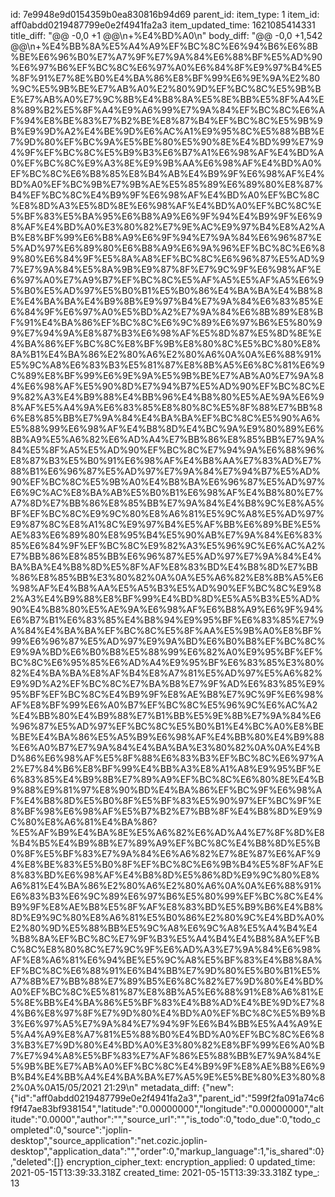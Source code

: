 id: 7e9948e9d0154359b0ea830816b94d69
parent_id: 
item_type: 1
item_id: aff0abdd0219487799e0e2f4941fa2a3
item_updated_time: 1621085414331
title_diff: "@@ -0,0 +1 @@\\n+%E4%BD%A0\\n"
body_diff: "@@ -0,0 +1,542 @@\\n+%E4%BB%8A%E5%A4%A9%EF%BC%8C%E6%94%B6%E6%8B%BE%E6%96%B0%E7%A7%9F%E7%9A%84%E6%88%BF%E5%AD%90%E6%97%B6%EF%BC%8C%E6%97%A0%E6%84%8F%E9%97%B4%E5%8F%91%E7%8E%B0%E4%BA%86%E8%BF%99%E6%9E%9A%E2%80%9C%E5%9B%BE%E7%AB%A0%E2%80%9D%EF%BC%8C%E5%9B%BE%E7%AB%A0%E7%9C%8B%E4%B8%8A%E5%8E%BB%E5%8F%A4%E8%89%B2%E5%8F%A4%E9%A6%99%E7%9A%84%EF%BC%8C%E6%AF%94%E8%BE%83%E7%B2%BE%E8%87%B4%EF%BC%8C%E5%9B%9B%E9%9D%A2%E4%BE%9D%E6%AC%A1%E9%95%8C%E5%88%BB%E7%9D%80%EF%BC%9A%E5%BE%80%E5%90%8E%E4%BD%99%E7%94%9F%EF%BC%8C%E5%B9%B3%E6%B7%A1%E6%98%AF%E4%BD%A0%EF%BC%8C%E9%A3%8E%E9%9B%AA%E6%98%AF%E4%BD%A0%EF%BC%8C%E6%B8%85%E8%B4%AB%E4%B9%9F%E6%98%AF%E4%BD%A0%EF%BC%9B%E7%9B%AE%E5%85%89%E6%89%80%E8%87%B4%EF%BC%8C%E4%B9%9F%E6%98%AF%E4%BD%A0%EF%BC%8C%E8%8D%A3%E5%8D%8E%E6%98%AF%E4%BD%A0%EF%BC%8C%E5%BF%83%E5%BA%95%E6%B8%A9%E6%9F%94%E4%B9%9F%E6%98%AF%E4%BD%A0%E3%80%82%E7%9E%AC%E9%97%B4%E8%A2%AB%E8%BF%99%E6%B8%A9%E6%9F%94%E7%9A%84%E6%96%87%E5%AD%97%E6%89%80%E6%B8%A9%E6%9A%96%EF%BC%8C%E6%89%80%E6%84%9F%E5%8A%A8%EF%BC%8C%E6%96%87%E5%AD%97%E7%9A%84%E5%8A%9B%E9%87%8F%E7%9C%9F%E6%98%AF%E6%97%A0%E7%A9%B7%EF%BC%8C%E5%AF%A5%E5%AF%A5%E6%95%B0%E5%AD%97%E5%B0%B1%E5%B0%86%E4%BA%BA%E4%B8%8E%E4%BA%BA%E4%B9%8B%E9%97%B4%E7%9A%84%E6%83%85%E6%84%9F%E6%97%A0%E5%BD%A2%E7%9A%84%E6%8B%89%E8%BF%91%E4%BA%86%EF%BC%8C%E6%9C%89%E6%97%B6%E5%80%99%E7%94%9A%E8%87%B3%E6%98%AF%E5%8D%87%E5%8D%8E%E4%BA%86%EF%BC%8C%E8%BF%9B%E8%80%8C%E5%BC%80%E8%8A%B1%E4%BA%86%E2%80%A6%E2%80%A6%0A%0A%E6%88%91%E5%9C%A8%E6%83%B3%E5%81%87%E8%8B%A5%E6%8C%81%E6%9C%89%E8%BF%99%E6%9E%9A%E5%9B%BE%E7%AB%A0%E7%9A%84%E6%98%AF%E5%90%8D%E7%94%B7%E5%AD%90%EF%BC%8C%E9%82%A3%E4%B9%88%E4%BB%96%E4%B8%80%E5%AE%9A%E6%98%AF%E5%A4%9A%E6%83%85%E8%80%8C%E5%8F%88%E7%BB%86%E8%85%BB%E7%9A%84%E4%BA%BA%EF%BC%8C%E5%90%A6%E5%88%99%E6%98%AF%E4%B8%8D%E4%BC%9A%E9%80%89%E6%8B%A9%E5%A6%82%E6%AD%A4%E7%BB%86%E8%85%BB%E7%9A%84%E5%8F%A5%E5%AD%90%EF%BC%8C%E7%94%9A%E6%88%96%E8%87%B3%E5%B0%91%E6%98%AF%E4%B8%AA%E7%83%AD%E7%88%B1%E6%96%87%E5%AD%97%E7%9A%84%E7%94%B7%E5%AD%90%EF%BC%8C%E5%9B%A0%E4%B8%BA%E6%96%87%E5%AD%97%E6%9C%AC%E8%BA%AB%E5%B0%B1%E6%98%AF%E4%B8%80%E7%A7%8D%E7%BB%86%E8%85%BB%E7%9A%84%E4%B8%9C%E8%A5%BF%EF%BC%8C%E9%9C%80%E8%A6%81%E5%9C%A8%E5%AD%97%E9%87%8C%E8%A1%8C%E9%97%B4%E5%AF%BB%E6%89%BE%E5%AE%83%E6%89%80%E8%95%B4%E5%90%AB%E7%9A%84%E6%83%85%E6%84%9F%EF%BC%8C%E9%82%A3%E5%96%9C%E6%AC%A2%E7%BB%86%E8%85%BB%E6%96%87%E5%AD%97%E7%9A%84%E4%BA%BA%E4%B8%8D%E5%8F%AF%E8%83%BD%E4%B8%8D%E7%BB%86%E8%85%BB%E3%80%82%0A%0A%E5%A6%82%E8%8B%A5%E6%98%AF%E4%B8%AA%E5%A5%B3%E5%AD%90%EF%BC%8C%E9%82%A3%E4%B9%88%E8%BF%99%E4%BD%8D%E5%A5%B3%E5%AD%90%E4%B8%80%E5%AE%9A%E6%98%AF%E6%B8%A9%E6%9F%94%E6%B7%B1%E6%83%85%E4%B8%94%E9%95%BF%E6%83%85%E7%9A%84%E4%BA%BA%EF%BC%8C%E5%8F%AA%E5%9B%A0%E8%BF%99%E6%96%87%E5%AD%97%E9%9A%BD%E6%B0%B8%EF%BC%8C%E9%9A%BD%E6%B0%B8%E5%88%99%E6%82%A0%E9%95%BF%EF%BC%8C%E6%95%85%E6%AD%A4%E9%95%BF%E6%83%85%E3%80%82%E4%BA%BA%E8%AF%B4%E8%A7%81%E5%AD%97%E5%A6%82%E9%9D%A2%EF%BC%8C%E7%BA%B8%E7%9F%AD%E6%83%85%E9%95%BF%EF%BC%8C%E4%B9%9F%E8%AE%B8%E7%9C%9F%E6%98%AF%E8%BF%99%E6%A0%B7%EF%BC%8C%E5%96%9C%E6%AC%A2%E4%BB%80%E4%B9%88%E7%B1%BB%E5%9E%8B%E7%9A%84%E6%96%87%E5%AD%97%EF%BC%8C%E5%B0%B1%E4%BC%A0%E8%BE%BE%E4%BA%86%E5%A5%B9%E6%98%AF%E4%BB%80%E4%B9%88%E6%A0%B7%E7%9A%84%E4%BA%BA%E3%80%82%0A%0A%E4%BD%86%E6%98%AF%E5%8F%88%E6%83%B3%EF%BC%8C%E6%97%A2%E7%84%B6%E8%BF%99%E4%BB%A3%E8%A1%A8%E9%95%BF%E6%83%85%E4%B9%8B%E7%89%A9%EF%BC%8C%E6%80%8E%E4%B9%88%E9%81%97%E8%90%BD%E4%BA%86%EF%BC%9F%E6%98%AF%E4%B8%8D%E5%B0%8F%E5%BF%83%E5%90%97%EF%BC%9F%E8%BF%98%E6%98%AF%E5%B7%B2%E7%BB%8F%E4%B8%8D%E9%9C%80%E8%A6%81%E4%BA%86?%E5%AF%B9%E4%BA%8E%E5%A6%82%E6%AD%A4%E7%8F%8D%E8%B4%B5%E4%B9%8B%E7%89%A9%EF%BC%8C%E4%B8%8D%E5%B0%8F%E5%BF%83%E7%9A%84%E6%A6%82%E7%8E%87%E6%AF%94%E8%BE%83%E5%B0%8F%EF%BC%8C%E6%9B%B4%E5%8F%AF%E8%83%BD%E6%98%AF%E4%B8%8D%E5%86%8D%E9%9C%80%E8%A6%81%E4%BA%86%E2%80%A6%E2%80%A6%0A%0A%E6%88%91%E6%83%B3%E6%9C%89%E6%97%B6%E5%80%99%EF%BC%8C%E4%B9%9F%E8%AE%B8%E5%8F%AF%E8%83%BD%E5%B9%B6%E4%B8%8D%E9%9C%80%E8%A6%81%E5%B0%86%E2%80%9C%E4%BD%A0%E2%80%9D%E5%88%BB%E5%9C%A8%E6%9C%A8%E5%A4%B4%E4%B8%8A%EF%BC%8C%E7%9F%B3%E5%A4%B4%E4%B8%8A%EF%BC%8C%E8%80%8C%E7%9C%9F%E6%AD%A3%E7%9A%84%E6%98%AF%E8%A6%81%E6%94%BE%E5%9C%A8%E5%BF%83%E4%B8%8A%EF%BC%8C%E6%88%91%E6%B4%BB%E7%9D%80%E5%B0%B1%E5%A7%8B%E7%BB%88%E7%89%B5%E6%8C%82%E7%9D%80%E4%BD%A0%EF%BC%8C%E5%81%87%E8%8B%A5%E6%88%91%E8%A6%81%E5%8E%BB%E4%BA%86%E5%BF%83%E4%B8%AD%E4%BE%9D%E7%84%B6%E8%97%8F%E7%9D%80%E4%BD%A0%EF%BC%8C%E5%B9%B3%E6%97%A5%E7%9A%84%E7%94%9F%E6%B4%BB%E5%A4%A9%E5%A4%A9%E8%A7%81%E5%88%B0%E4%BD%A0%EF%BC%8C%E6%83%B3%E7%9D%80%E4%BD%A0%E3%80%82%E8%BF%99%E6%A0%B7%E7%94%A8%E5%BF%83%E7%AF%86%E5%88%BB%E7%9A%84%E5%9B%BE%E7%AB%A0%EF%BC%8C%E4%B9%9F%E8%AE%B8%E6%9B%B4%E4%BB%A4%E4%BA%BA%E7%A5%9E%E5%BE%80%E3%80%82%0A%0A15/05/2021 21:29\\n"
metadata_diff: {"new":{"id":"aff0abdd0219487799e0e2f4941fa2a3","parent_id":"599f2fa091a74c6f9f47ae83bf938154","latitude":"0.00000000","longitude":"0.00000000","altitude":"0.0000","author":"","source_url":"","is_todo":0,"todo_due":0,"todo_completed":0,"source":"joplin-desktop","source_application":"net.cozic.joplin-desktop","application_data":"","order":0,"markup_language":1,"is_shared":0},"deleted":[]}
encryption_cipher_text: 
encryption_applied: 0
updated_time: 2021-05-15T13:39:33.318Z
created_time: 2021-05-15T13:39:33.318Z
type_: 13